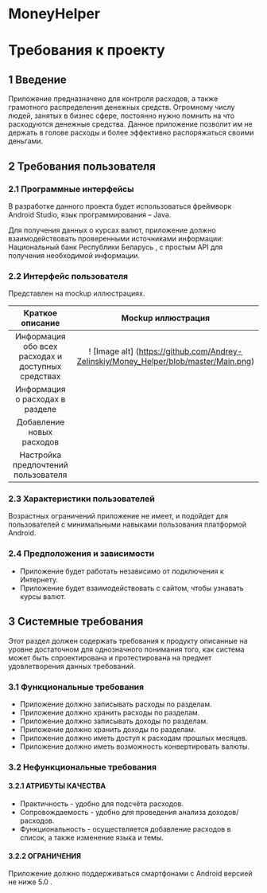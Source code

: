 # MoneyHelper

# Требования к проекту
## 1 Введение

Приложение предназначено для контроля расходов, а также грамотного распределения денежных средств.
Огромному числу людей, занятых в бизнес сфере, постоянно нужно помнить на что расходуются денежные средства. Данное приложение позволит им не держать в голове расходы и более эффективно распоряжаться своими деньгами.

## 2 Требования пользователя
### 2.1 Программные интерфейсы
В разработке данного проекта будет использоваться фреймворк Android Studio, язык программирования – Java.

Для получения данных о курсах валют, приложение должно взаимодействовать проверенными источниками информации: Национальный банк Республики Беларусь , с простым API для получения необходимой информации.
### 2.2 Интерфейс пользователя
Представлен на mockup иллюстрациях.  
  
  
| Краткое описание                                   |	Mockup иллюстрация |
| :------------------------------------------------: | :-----------------: |
| Информация обо всех расходах и доступных средствах | ! [Image alt] (https://github.com/Andrey-Zelinskiy/Money_Helper/blob/master/Main.png)
| Информация о расходах в разделе	                   |
| Добавление новых расходов	                         |
| Настройка предпочтений пользователя	               |

### 2.3 Характеристики пользователей
Возрастных ограничений приложение не имеет, и подойдет для пользователей с минимальными навыками пользования платформой Android.
### 2.4 Предположения и зависимости
*	Приложение будет работать независимо от подключения к Интернету.
*	Приложение будет взаимодействовать с сайтом, чтобы узнавать курсы валют.
## 3 Системные требования
Этот раздел должен содержать требования к продукту описанные на уровне достаточном для однозначного понимания того, как система может быть спроектирована и протестирована на предмет удовлетворения данных требований.
### 3.1 Функциональные требования
*	Приложение должно записывать расходы по разделам.
*	Приложение должно хранить расходы по разделам.
*	Приложение должно записывать доходы по разделам.
*	Приложение должно хранить доходы по разделам.
*	Приложение должно иметь доступ к расходам прошлых месяцев.
*	Приложение должно иметь возможность конвертировать валюты.

### 3.2 Нефункциональные требования
#### 3.2.1 АТРИБУТЫ КАЧЕСТВА
*	Практичность - удобно для подсчёта расходов.
*	Сопровождаемость - удобно для проведения анализа доходов/расходов.
*	Функциональность - осуществляется добавление расходов в список, а также изменение языка и темы.
#### 3.2.2 ОГРАНИЧЕНИЯ
Приложение должно поддерживаться смартфонами с Android версией не ниже 5.0 .
